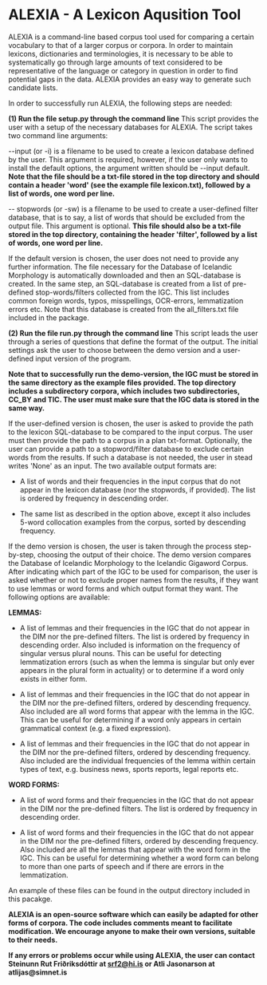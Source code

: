 # ALEXIA - A Lexicon Aqusition Tool

ALEXIA is a command-line based corpus tool used for comparing a certain
vocabulary to that of a larger corpus or corpora. In order to maintain 
lexicons, dictionaries and terminologies, it is necessary to be able 
to systematically go through large amounts of text considered to be 
representative of the language or category in question in order to find
potential gaps in the data. ALEXIA provides an easy way to generate such 
candidate lists. 

In order to successfully run ALEXIA, the following steps are needed: 

**(1) Run the file setup.py through the command line**
This script provides the user with a setup of the necessary
databases for ALEXIA. The script takes two command line arguments:

--input (or -i) is a filename to be used to create a lexicon database
defined by the user. This argument is required, however, if the user
only wants to install the default options, the argument written should
be --input default. **Note that the file should be a txt-file stored 
in the top directory and should contain a header 'word' (see the example
file lexicon.txt), followed by a list of words, one word per line.**  

-- stopwords (or -sw) is a filename to be used to create a user-defined 
filter database, that is to say, a list of words that should be excluded
from the output file. This argument is optional. **This file should also
be a txt-file stored in the top directory, containing the header 'filter',
followed by a list of words, one word per line.**

If the default version is chosen, the user does not need to provide 
any further information. The file necessary for the Database of 
Icelandic Morphology is automatically downloaded and then an 
SQL-database is created. In the same step, an SQL-database is 
created from a list of pre-defined stop-words/filters collected 
from the IGC. This list includes common foreign words, typos, 
misspellings, OCR-errors, lemmatization errors etc. Note that
this database is created from the all_filters.txt file included
in the package. 

**(2) Run the file run.py through the command line**
This script leads the user through a series of questions that define
the format of the output. The initial settings ask the user to choose
between the demo version and a user-defined input version of the 
program. 

**Note that to successfully run the demo-version, the IGC must be stored
in the same directory as the example files provided. The top directory
includes a subdirectory corpora, which includes two subdirectories,
CC_BY and TIC. The user must make sure that the IGC data is stored 
in the same way.**

If the user-defined version is chosen, the user is asked to provide 
the path to the lexicon SQL-database to be compared to the input corpus. 
The user must then provide the path to a corpus in a plan txt-format.
Optionally, the user can provide a path to a stopword/filter database
to exclude certain words from the results. If such a database is not
needed, the user in stead writes 'None' as an input. The two available
output formats are:
 
- A list of words and their frequencies in the input corpus that do 
not appear in the lexicon database (nor the stopwords, if provided). 
The list is ordered by frequency in descending order. 

- The same list as described in the option above, except it also 
includes 5-word collocation examples from the corpus, sorted by
descending frequency. 

If the demo version is chosen, the user is taken through the process
step-by-step, choosing the output of their choice. The demo version
compares the Database of Icelandic Morphology to the Icelandic Gigaword
Corpus. After indicating which part of the IGC to be used for comparison, 
the user is asked whether or not to exclude proper names from the results,
if they want to use lemmas or word forms and which output format they want. 
The following options are available: 

**LEMMAS:** 
- A list of lemmas and their frequencies in the IGC that do not appear 
in the DIM nor the pre-defined filters. The list is ordered by frequency
in descending order. Also included is information on the frequency of 
singular versus plural nouns. This can be useful for detecting lemmatization
errors (such as when the lemma is singular but only ever appears in the plural
form in actuality) or to determine if a word only exists in either form. 

- A list of lemmas and their frequencies in the IGC that do not appear in 
the DIM nor the pre-defined filters, ordered by descending frequency. Also
included are all word forms that appear with the lemma in the IGC. This can
be useful for determining if a word only appears in certain grammatical context 
(e.g. a fixed expression).  

- A list of lemmas and their frequencies in the IGC that do not appear in the
DIM nor the pre-defined filters, ordered by descending frequency. Also included 
are the individual frequencies of the lemma within certain types of text, e.g. 
business news, sports reports, legal reports etc. 

**WORD FORMS:**
- A list of word forms and their frequencies in the IGC that do not appear
in the DIM nor the pre-defined filters. The list is ordered by frequency in 
descending order. 

- A list of word forms and their frequencies in the IGC that do not appear
in the DIM nor the pre-defined filters, ordered by descending frequency. Also
included are all the lemmas that appear with the word form in the IGC. This 
can be useful for determining whether a word form can belong to more than one
parts of speech and if there are errors in the lemmatization. 

An example of these files can be found in the output directory included in 
this pacakge. 

**ALEXIA is an open-source software which can easily be adapted for other
forms of corpora. The code includes comments meant to facilitate modification. 
We encourage anyone to make their own versions, suitable to their needs.**

__If any errors or problems occur while using ALEXIA, the user can contact Steinunn
Rut Friðriksdóttir at srf2@hi.is or Atli Jasonarson at atlijas@simnet.is__
